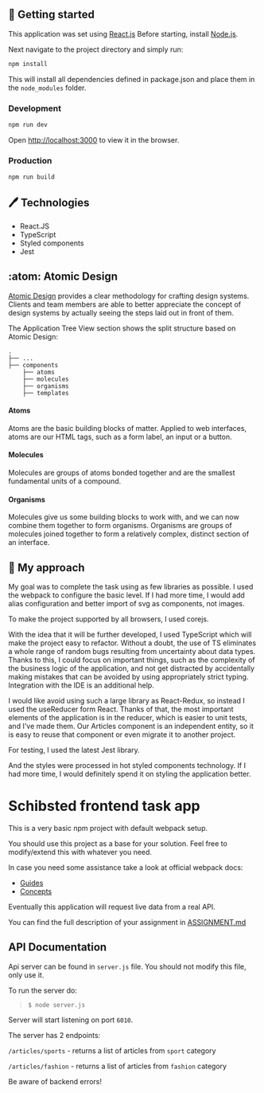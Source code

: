 ## :rocket: Getting started

This application was set using [React.js](https://reactjs.org/)
Before starting, install [Node.js](https://nodejs.org/).

Next navigate to the project directory and simply run:

```bash
npm install
```

This will install all dependencies defined in package.json and place them in the `node_modules` folder.

### Development

```bash
npm run dev
```

Open <http://localhost:3000> to view it in the browser.

### Production

```bash
npm run build
```

## :pen: Technologies

- React.JS
- TypeScript 
- Styled components
- Jest

## :atom: Atomic Design

[Atomic Design](https://bradfrost.com/blog/post/atomic-web-design/) provides a clear methodology for crafting design systems. Clients and team members are able to better appreciate the concept of design systems by actually seeing the steps laid out in front of them.

The <a name="app_tree_view">Application Tree View</a> section shows the split structure based on Atomic Design:

    .
    ├── ...
    ├── components
        ├── atoms
        ├── molecules
        ├── organisms
        ├── templates



#### Atoms

Atoms are the basic building blocks of matter. Applied to web interfaces, atoms are our HTML tags, such as a form label, an input or a button.

#### Molecules

Molecules are groups of atoms bonded together and are the smallest fundamental units of a compound.

#### Organisms

Molecules give us some building blocks to work with, and we can now combine them together to form organisms. Organisms are groups of molecules joined together to form a relatively complex, distinct section of an interface.


## :test_tube: My approach

My goal was to complete the task using as few libraries as possible. I used the webpack to configure the basic level. If I had more time, I would add alias configuration and better import of svg as components, not images.

To make the project supported by all browsers, I used corejs.

With the idea that it will be further developed, I used TypeScript which will make the project easy to refactor. Without a doubt, the use of TS eliminates a whole range of random bugs resulting from uncertainty about data types. Thanks to this, I could focus on important things, such as the complexity of the business logic of the application, and not get distracted by accidentally making mistakes that can be avoided by using appropriately strict typing.
Integration with the IDE is an additional help.

I would like avoid using such a large library as React-Redux, so instead I used the useReducer form React. Thanks of that, the most important elements of the application is in the reducer, which is easier to unit tests, and I've made them. 
Our Articles component is an independent entity, so it is easy to reuse that component or even migrate it to another project.

For testing, I used the latest Jest library.

And the styles were processed in hot styled components technology. If I had more time, I would definitely spend it on styling the application better.



# Schibsted frontend task app

This is a very basic npm project with default webpack setup.

You should use this project as a base for your solution.
Feel free to modify/extend this with whatever you need.

In case you need some assistance take a look at official webpack docs:
 - [Guides](https://webpack.js.org/guides/) 
 - [Concepts](https://webpack.js.org/concepts/)

Eventually this application will request live data from a real API.

You can find the full description of your assignment in [ASSIGNMENT.md](ASSIGNMENT.md)

## API Documentation
Api server can be found in `server.js` file. You should not modify this file, only use it.

To run the server do:
> `$ node server.js`

Server will start listening on port `6010`.

The server has 2 endpoints:

`/articles/sports` - returns a list of articles from `sport` category

`/articles/fashion` - returns a list of articles from `fashion` category

Be aware of backend errors!

